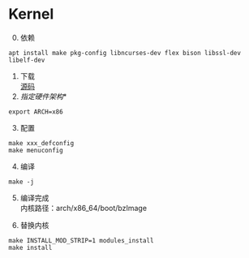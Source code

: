 # Kernel
0. 依赖
```
apt install make pkg-config libncurses-dev flex bison libssl-dev libelf-dev
```
1. 下载  
[源码](https://mirrors.edge.kernel.org/pub/linux/kernel/)
2. *指定硬件架构**
```
export ARCH=x86
```
3. 配置
```
make xxx_defconfig
make menuconfig
```
4. 编译
```
make -j
```

5. 编译完成  
内核路径：arch/x86_64/boot/bzImage

6. 替换内核
```
make INSTALL_MOD_STRIP=1 modules_install
make install
```
